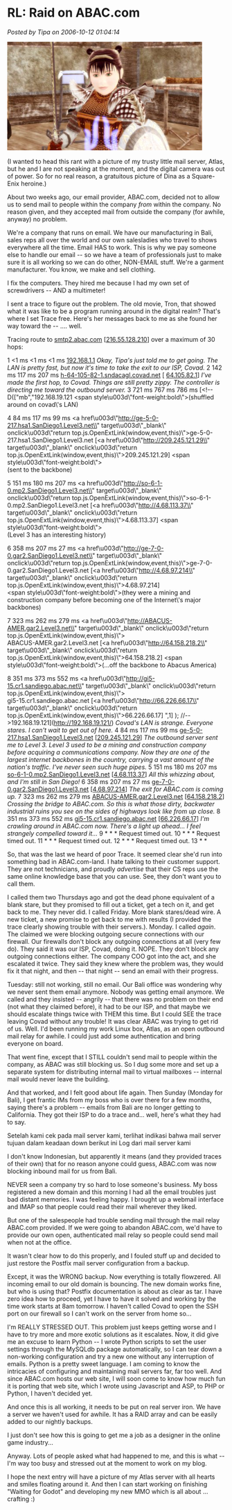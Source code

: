 # RL: Raid on ABAC.com

*Posted by Tipa on 2006-10-12 01:04:14*

![Dina en regalia](../../../uploads/2006/10/dina-moa2.jpg)

(I wanted to head this rant with a picture of my trusty little mail server, Atlas, but he and I are not speaking at the moment, and the digital camera was out of power. So for no real reason, a gratuitous picture of Dina as a Square-Enix heroine.)

About two weeks ago, our email provider, ABAC.com, decided not to allow us to send mail to people within the company *from* within the company. No reason given, and they accepted mail from outside the company (for awhile, anyway) no problem.

We're a company that runs on email. We have our manufacturing in Bali, sales reps all over the world and our own salesladies who travel to shows everywhere all the time. Email HAS to work. This is why we pay someone else to handle our email -- so we have a team of professionals just to make sure it is all working so we can do other, NON-EMAIL stuff. We're a garment manufacturer. You know, we make and sell clothing.

I fix the computers. They hired me because I had my own set of screwdrivers -- AND a multimeter!

I sent a trace to figure out the problem. The old movie, Tron, that showed what it was like to be a program running around in the digital realm? That's where I set Trace free. Here's her messages back to me as she found her way toward the -- .... well.

Tracing route to [smtp2.abac.com](http://smtp2.abac.com/) [[216.55.128.210](http://216.55.128.210/)] over a maximum of 30 hops:

1 <1 ms <1 ms <1 ms  [192.168.1.1](http://192.168.1.1/) *Okay, Tipa's just told me to get going. The LAN is pretty fast, but now it's time to take the exit to our ISP, Covad.* 
2 142 ms 117 ms 207 ms [h-64-105-82-1.sndacagl.covad.net](http://h-64-105-82-1.sndacagl.covad.net/) [ [64.105.82.1](http://64.105.82.1/)] *I've made the first hop, to Covad. Things are still pretty zippy. The controller is directing me toward the outbound server.*
3 721 ms 767 ms 786 ms [<!-- D(["mb","192.168.19.121</a> <span style\\u003d\\"font-weight:bold\\">(shuffled around on covad\\'s LAN)\
</span>

4 84 ms 117 ms 99 ms <a href\\u003d\\"http://ge-5-0-217.hsa1.SanDiego1.Level3.net\\" target\\u003d\\"\_blank\\" onclick\\u003d\\"return top.js.OpenExtLink(window,event,this)\\">ge-5-0-217.hsa1.SanDiego1<WBR>.Level3.net</a> [<a href\\u003d\\"http://209.245.121.29\\" target\\u003d\\"\_blank\\" onclick\\u003d\\"return top.js.OpenExtLink(window,event,this)\\">209.245.121.29</a>] <span style\\u003d\\"font-weight:bold\\">\
(sent to the backbone)</span>

5 151 ms 180 ms 207 ms <a href\\u003d\\"http://so-6-1-0.mp2.SanDiego1.Level3.net\\" target\\u003d\\"\_blank\\" onclick\\u003d\\"return top.js.OpenExtLink(window,event,this)\\">so-6-1-0.mp2.SanDiego1.Level3<WBR>.net</a> [<a href\\u003d\\"http://4.68.113.37\\" target\\u003d\\"\_blank\\" onclick\\u003d\\"return top.js.OpenExtLink(window,event,this)\\">4.68.113.37</a>] <span style\\u003d\\"font-weight:bold\\">\
(Level 3 has an interesting history)</span>

6 358 ms 207 ms 27 ms <a href\\u003d\\"http://ge-7-0-0.gar2.SanDiego1.Level3.net\\" target\\u003d\\"\_blank\\" onclick\\u003d\\"return top.js.OpenExtLink(window,event,this)\\">ge-7-0-0.gar2.SanDiego1.Level3<WBR>.net</a> [<a href\\u003d\\"http://4.68.97.214\\" target\\u003d\\"\_blank\\" onclick\\u003d\\"return top.js.OpenExtLink(window,event,this)\\">4.68.97.214</a>] \
<span style\\u003d\\"font-weight:bold\\">(they were a mining and construction company before becoming one of the Internet\\'s major backbones)</span>

7 323 ms 262 ms 279 ms <a href\\u003d\\"http://ABACUS-AMER.gar2.Level3.net\\" target\\u003d\\"\_blank\\" onclick\\u003d\\"return top.js.OpenExtLink(window,event,this)\\">\
ABACUS-AMER.gar2.Level3.net</a> [<a href\\u003d\\"http://64.158.218.2\\" target\\u003d\\"\_blank\\" onclick\\u003d\\"return top.js.OpenExtLink(window,event,this)\\">64.158.218.2</a>] <span style\\u003d\\"font-weight:bold\\">(...off the backbone to Abacus America)</span>

8 351 ms 373 ms 552 ms <a href\\u003d\\"http://gi5-15.cr1.sandiego.abac.net\\" target\\u003d\\"\_blank\\" onclick\\u003d\\"return top.js.OpenExtLink(window,event,this)\\">\
gi5-15.cr1.sandiego.abac.net</a> [<a href\\u003d\\"http://66.226.66.17\\" target\\u003d\\"\_blank\\" onclick\\u003d\\"return top.js.OpenExtLink(window,event,this)\\">66.226.66.17</a>] ",1] ); //-->192.168.19.121](http://192.168.19.121/) *Covad's LAN is strange. Everyone stares. I can't wait to get out of here.* 
4 84 ms 117 ms 99 ms [ge-5-0-217.hsa1.SanDiego1.Level3.net](http://ge-5-0-217.hsa1.sandiego1.level3.net/) [[209.245.121.29](http://209.245.121.29/)] *The outbound server sent me to Level 3. Level 3 used to be a mining and construction company before acquiring a communications company. Now they are one of the largest internet backbones in the country, carrying a vast amount of the nation's traffic. I've never seen such huge pipes.*
5 151 ms 180 ms 207 ms [so-6-1-0.mp2.SanDiego1.Level3.net](http://so-6-1-0.mp2.sandiego1.level3.net/) [[4.68.113.37](http://4.68.113.37/)] *All this whizzing about, and I'm still in San Diego!*
6 358 ms 207 ms 27 ms [ge-7-0-0.gar2.SanDiego1.Level3.net](http://ge-7-0-0.gar2.sandiego1.level3.net/) [[4.68.97.214](http://4.68.97.214/)] *The exit for ABAC.com is coming up.*
7 323 ms 262 ms 279 ms  [ABACUS-AMER.gar2.Level3.net](http://abacus-amer.gar2.level3.net/) [[64.158.218.2](http://64.158.218.2/)] *Crossing the bridge to ABAC.com. So this is what those dirty, backwater industrial ruins you see on the sides of highways look like from up close.*
8 351 ms 373 ms 552 ms  [gi5-15.cr1.sandiego.abac.net](http://gi5-15.cr1.sandiego.abac.net/) [[66.226.66.17](http://66.226.66.17/)] *I'm crawling around in ABAC.com now. There's a light up ahead... I feel strangely compelled toward it...* 
9 * * * Request timed out. 
10 * * * Request timed out.
11 * * * Request timed out.
12 * * * Request timed out.
13 * *

So, that was the last we heard of poor Trace. It seemed clear she'd run into something bad in ABAC.com-land. I hate talking to their customer support. They are not technicians, and proudly *advertise* that their CS reps use the same online knowledge base that you can use. See, they don't want you to call them.

I called them two Thursdays ago and got the dead phone equivalent of a blank stare, but they promised to fill out a ticket, get a tech on it, and get back to me. They never did. I called Friday. More blank stares/dead wire. A new ticket, a new promise to get back to me with results (I provided the trace clearly showing trouble with their servers.). Monday. I called *again*. The claimed we were blocking outgoing secure connections with our firewall. Our firewalls don't block any outgoing connections at all (very few do). They said it was our ISP, Covad, doing it. NOPE. They don't block any outgoing connections either. The company COO got into the act, and she escalated it twice. They said they knew where the problem was, they would fix it that night, and then -- that night -- send an email with their progress.

Tuesday: still not working, still no email. Our Bali office was wondering why we never sent them email anymore. Nobody was getting email anymore. We called and they insisted -- angrily -- that there was no problem on their end (not what they claimed before), it had to be our ISP, and that maybe we should escalate things twice with THEM this time.
But I could SEE the trace leaving Covad without any trouble! It was clear ABAC was trying to get rid of us. Well. I'd been running my work Linux box, Atlas, as an open outbound mail relay for awhile. I could just add some authentication and bring everyone on board.

That went fine, except that I STILL couldn't send mail to people within the company, as ABAC was still blocking us. So I dug some more and set up a separate system for distributing internal mail to virtual mailboxes -- internal mail would never leave the building.

And that worked, and I felt good about life again. Then Sunday (Monday for Bali), I get frantic IMs from my boss who is over there for a few months, saying there's a problem -- emails from Bali are no longer getting to California. They got their ISP to do a trace and... well, here's what they had to say.

> 
Setelah kami cek pada mail server kami,
terlihat indikasi bahwa mail server tujuan dalam keadaan down
berikut ini Log dari mail server kami



I don't know Indonesian, but apparently it means (and they provided traces of their own) that for no reason anyone could guess, ABAC.com was now blocking inbound mail for us from Bali.

NEVER seen a company try so hard to lose someone's business. My boss registered a new domain and this morning I had all the email troubles just bad distant memories. I was feeling happy. I brought up a webmail interface and IMAP so that people could read their mail wherever they liked.

But one of the salespeople had trouble sending mail through the mail relay ABAC.com provided. If we were going to abandon ABAC.com, we'd have to provide our own open, authenticated mail relay so people could send mail when not at the office.

It wasn't clear how to do this properly, and I fouled stuff up and decided to just restore the Postfix mail server configuration from a backup.

Except, it was the WRONG backup. Now everything is totally flowzered. All incoming email to our old domain is bouncing. The new domain works fine, but who is using that? Postfix documentation is about as clear as tar. I have zero idea how to proceed, yet I have to have it solved and working by the time work starts at 8am tomorrow. I haven't called Covad to open the SSH port on our firewall so I can't work on the server from home so...

I'm REALLY STRESSED OUT. This problem just keeps getting worse and I have to try more and more exotic solutions as it escalates. Now, it did give me an excuse to learn Python -- I wrote Python scripts to set the user settings through the MySQLdb package automatically, so I can tear down a non-working configuration and try a new one without any interruption of emails. Python is a pretty sweet language. I am coming to know the intricacies of configuring and maintaining mail servers far, far too well. And since ABAC.com hosts our web site, I will soon come to know how much fun it is porting that web site, which I wrote using Javascript and ASP, to PHP or Python, I haven't decided yet.

And once this is all working, it needs to be put on real server iron. We have a server we haven't used for awhile. It has a RAID array and can be easily added to our nightly backups.

I just don't see how this is going to get me a job as a designer in the online game industry...

Anyway. Lots of people asked what had happened to me, and this is what -- I'm way too busy and stressed out at the moment to work on my blog.

I hope the next entry will have a picture of my Atlas server with all hearts and smiles floating around it. And then I can start working on finishing "Waiting for Godot" and developing my new MMO which is all about ... crafting :)
